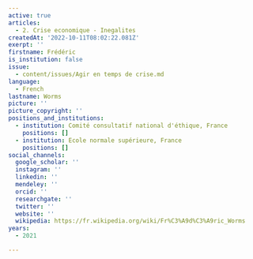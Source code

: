 ```yaml
---
active: true
articles:
  - 2. Crise economique - Inegalites
createdAt: '2022-10-11T08:02:22.081Z'
exerpt: ''
firstname: Frédéric
is_institution: false
issue:
  - content/issues/Agir en temps de crise.md
language:
  - French
lastname: Worms
picture: ''
picture_copyright: ''
positions_and_institutions:
  - institution: Comité consultatif national d'éthique, France
    positions: []
  - institution: Ecole normale supérieure, France
    positions: []
social_channels:
  google_scholar: ''
  instagram: ''
  linkedin: ''
  mendeley: ''
  orcid: ''
  researchgate: ''
  twitter: ''
  website: ''
  wikipedia: https://fr.wikipedia.org/wiki/Fr%C3%A9d%C3%A9ric_Worms
years:
  - 2021

---
```

